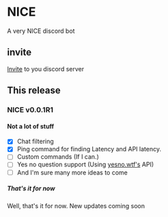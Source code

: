 # NICE
A very NICE discord bot

## invite
[Invite](https://discordapp.com/oauth2/authorize?&client_id=462729897299673089&scope=bot&permissions=470019135) to you discord server

## This release
### NICE v0.0.1R1
#### Not a lot of stuff
- [x] Chat filtering
- [x] Ping command for finding Latency and API latency.
- [ ] Custom commands (If I can.)
- [ ] Yes no question support (Using [yesno.wtf's](https://yesno.wtf) API)
- [ ] And I'm sure many more ideas to come
##### That's it for now
Well, that's it for now. New updates coming soon
